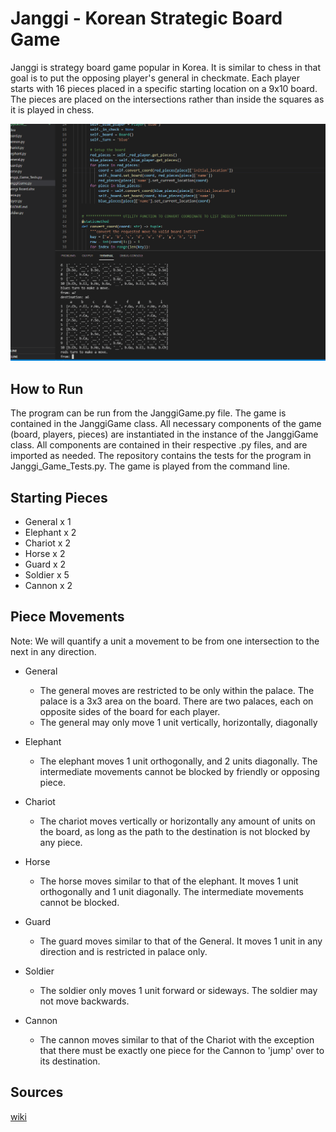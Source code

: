 # Janggi - Korean Strategic Board Game

Janggi is strategy board game popular in Korea. It is similar to chess in that goal is to put the opposing player's general in checkmate. Each player starts with 16 pieces placed in a specific starting location on a 9x10 board. The pieces are placed on the intersections rather than inside the squares as it is played in chess. 

<img src='janggi.gif' title='Video Walkthrough' width='' alt='Video Walkthrough' />


## How to Run
The program can be run from the JanggiGame.py file. The game is contained in the JanggiGame class. All necessary components of the game (board, players, pieces) are instantiated 
in the instance of the JanggiGame class. All components are contained in their respective .py files, and are imported as needed. The repository contains the tests for the program in Janggi_Game_Tests.py. 
The game is played from the command line. 

## Starting Pieces
 - General x 1
 - Elephant x 2
 - Chariot x 2
 - Horse x 2
 - Guard x 2
 - Soldier x 5
 - Cannon x 2

## Piece Movements
Note: We will quantify a unit a movement to be from one intersection to the next in any direction.

 - General
   - The general moves are restricted to be only within the palace. The palace is a 3x3 area on the board. There are two palaces, each on opposite sides of the board for each player.
   - The general may only move 1 unit vertically, horizontally, diagonally
   
- Elephant 
   - The elephant moves 1 unit orthogonally, and 2 units diagonally. The intermediate movements cannot be blocked by friendly or opposing piece. 
   
- Chariot
   - The chariot moves vertically or horizontally any amount of units on the board, as long as the path to the destination is not blocked by any piece.
   
- Horse 
   - The horse moves similar to that of the elephant. It moves 1 unit orthogonally and 1 unit diagonally. The intermediate movements cannot be blocked. 
   
- Guard 
   - The guard moves similar to that of the General. It moves 1 unit in any direction and is restricted in palace only.
   
- Soldier
   - The soldier only moves 1 unit forward or sideways. The soldier may not move backwards.
   
- Cannon
   - The cannon moves similar to that of the Chariot with the exception that there must be exactly one piece for the Cannon to 'jump' over to its destination.
   
## Sources
[wiki](https://en.wikipedia.org/wiki/Janggi)
